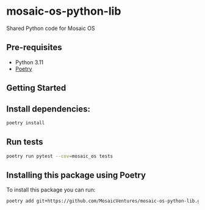 # mosaic-os-python-lib

Shared Python code for Mosaic OS

## Pre-requisites

- Python 3.11
- [Poetry](https://python-poetry.org/docs/#installation)

## Getting Started

## Install dependencies:

```bash
poetry install
```

## Run tests

```bash
poetry run pytest --cov=mosaic_os tests
```

## Installing this package using Poetry

To install this package you can run:

```bash
poetry add git+https://github.com/MosaicVentures/mosaic-os-python-lib.git#<branch or tag>
```
